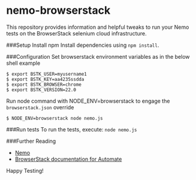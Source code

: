 nemo-browserstack
=========

This repository provides information and helpful tweaks to run your Nemo tests on the BrowserStack selenium cloud infrastructure.

###Setup
Install npm
Install dependencies using `npm install`.


###Configuration
Set browserstack environment variables as in the below shell example

```shell
$ export BSTK_USER=myusername1
$ export BSTK_KEY=aa4235ssdda
$ export BSTK_BROWSER=chrome
$ export BSTK_VERSION=22.0
```

Run node command with NODE_ENV=browserstack to engage the `browserstack.json` override

```shell
$ NODE_ENV=browserstack node nemo.js
```

###Run tests
To run the tests, execute: `node nemo.js`


###Further Reading
- [Nemo](https://nemo.js.org)
- [BrowserStack documentation for Automate](https://www.browserstack.com/automate/node)

Happy Testing!
